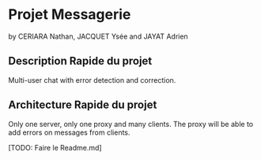 # Projet Messagerie

by CERIARA Nathan, JACQUET Ysée and JAYAT Adrien

## Description Rapide du projet

Multi-user chat with error detection and correction.

## Architecture Rapide du projet

Only one server, only one proxy and many clients.
The proxy will be able to add errors on messages from clients.


[TODO: Faire le Readme.md]
